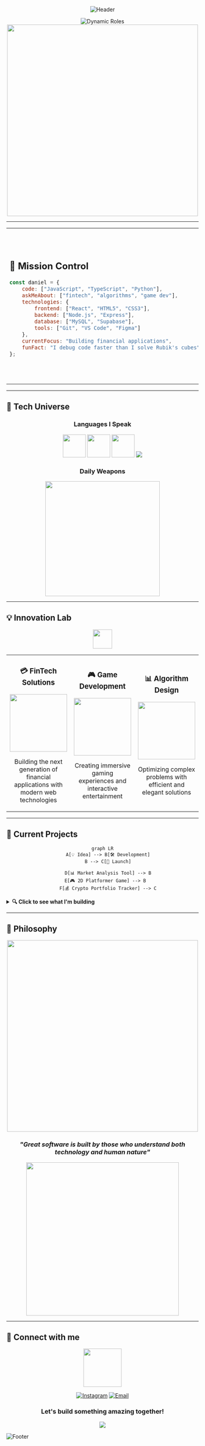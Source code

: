 <div align="center">

![Header](https://capsule-render.vercel.app/api?type=cylinder&color=0:667eea,100:764ba2&height=150&section=header&text=DANIEL%20GUILGER&fontSize=50&fontColor=ffffff&animation=blinking&fontAlignY=50&desc=Where%20Code%20Meets%20Innovation&descAlignY=70&descSize=18)

<img src="https://readme-typing-svg.demolab.com?font=Orbitron&weight=700&size=30&duration=2000&pause=500&color=667EEA&center=true&vCenter=true&multiline=true&width=800&height=120&lines=💰+FINTECH+DEVELOPER;🎮+GAMING+ENTHUSIAST;🚀+ALGORITHM+ARCHITECT;⚡+BUILDING+THE+FUTURE" alt="Dynamic Roles" />

<img src="https://user-images.githubusercontent.com/74038190/225813708-98b745f2-7d22-48cf-9150-083f1b00d6c9.gif" width="500">

</div>

---

<table>
<tr>
<td width="50%">

## 🎯 Mission Control

```javascript
const daniel = {
    code: ["JavaScript", "TypeScript", "Python"],
    askMeAbout: ["fintech", "algorithms", "game dev"],
    technologies: {
        frontend: ["React", "HTML5", "CSS3"],
        backend: ["Node.js", "Express"],
        database: ["MySQL", "Supabase"],
        tools: ["Git", "VS Code", "Figma"]
    },
    currentFocus: "Building financial applications",
    funFact: "I debug code faster than I solve Rubik's cubes"
};
```

</td>
<td width="50%">

<img src="https://user-images.githubusercontent.com/74038190/221352975-94759904-aa4c-4032-a8ab-b546efb9c478.gif" width="400">

</td>
</tr>
</table>

---

## 🚀 Tech Universe

<div align="center">

### Languages I Speak
<img src="https://user-images.githubusercontent.com/74038190/212257454-16e3712e-945a-4ca2-b238-408ad0bf87e6.gif" width="60">
<img src="https://user-images.githubusercontent.com/74038190/212257472-08e52665-c503-4bd9-aa20-f5a4dae769b5.gif" width="60">
<img src="https://user-images.githubusercontent.com/74038190/212257468-1e9a91f1-b626-4baa-b15d-5c385b7422ba.gif" width="60">

<img src="https://skillicons.dev/icons?i=js,ts,python,html,css,nodejs,react,mysql,supabase,git&perline=5&theme=dark" />

### Daily Weapons
<img src="https://user-images.githubusercontent.com/74038190/212281775-b468df30-4edc-4bf8-a4ee-f52e1aaddc86.gif" width="300">

</div>

---

## 💡 Innovation Lab

<div align="center">

<img src="https://user-images.githubusercontent.com/74038190/212284087-bbe7e430-757e-4901-90bf-4cd2ce3e1852.gif" width="50">

</div>

<table>
<tr>
<td align="center" width="33%">

### 💳 FinTech Solutions
<img src="https://user-images.githubusercontent.com/74038190/212749447-bfb7e725-6987-49d9-ae85-2015e3e7cc41.gif" width="150">

Building the next generation of financial applications with modern web technologies

</td>
<td align="center" width="33%">

### 🎮 Game Development  
<img src="https://user-images.githubusercontent.com/74038190/219923823-bf1ce878-c6b8-4faa-be07-93e6b1006521.gif" width="150">

Creating immersive gaming experiences and interactive entertainment

</td>
<td align="center" width="33%">

### 📊 Algorithm Design
<img src="https://user-images.githubusercontent.com/74038190/219924760-07416c93-75ef-4ec4-8f60-82a3647d5e9e.gif" width="150">

Optimizing complex problems with efficient and elegant solutions

</td>
</tr>
</table>

---

## 🎨 Current Projects

<div align="center">

```mermaid
graph LR
    A[💡 Idea] --> B[🛠️ Development]
    B --> C[🚀 Launch]
    
    D[📊 Market Analysis Tool] --> B
    E[🎮 2D Platformer Game] --> B  
    F[💰 Crypto Portfolio Tracker] --> C
```

</div>

<details>
<summary><b>🔍 Click to see what I'm building</b></summary>

<br>

**🏦 Smart Finance Dashboard**
- Real-time market data visualization
- Portfolio tracking and analysis
- Built with React + TypeScript

**🕹️ Retro Arcade Game**
- Classic platformer mechanics
- Pixel art aesthetics  
- JavaScript + HTML5 Canvas

**🤖 Trading Algorithm**
- Automated market analysis
- Risk management systems
- Python + Financial APIs

</details>

---

## 🌟 Philosophy

<div align="center">

<img src="https://user-images.githubusercontent.com/74038190/212741999-016fddbd-617a-4448-8042-0ecf907aea25.gif" width="500">

### *"Great software is built by those who understand both technology and human nature"*

<img src="https://user-images.githubusercontent.com/74038190/212284158-e840e285-664b-44d7-b79b-e264b5e54825.gif" width="400">

</div>

---

## 📡 Connect with me

<div align="center">

<img src="https://user-images.githubusercontent.com/74038190/212257467-871d32b7-e401-42e8-a166-fcfd7baa4c6b.gif" width="100">

[![Instagram](https://img.shields.io/badge/Instagram-E4405F?style=for-the-badge&logo=instagram&logoColor=white&labelColor=E4405F)](https://instagram.com/guilgerdaniel)
[![Email](https://img.shields.io/badge/Email-667EEA?style=for-the-badge&logo=gmail&logoColor=white&labelColor=667EEA)](mailto:danielpolakguilger@gmail.com)

### Let's build something amazing together!

<img src="https://komarev.com/ghpvc/?username=DanGuilger&color=667eea&style=for-the-badge&label=Visitors&labelColor=000000"/>

</div>

![Footer](https://capsule-render.vercel.app/api?type=waving&color=0:667eea,100:764ba2&height=100&section=footer)
